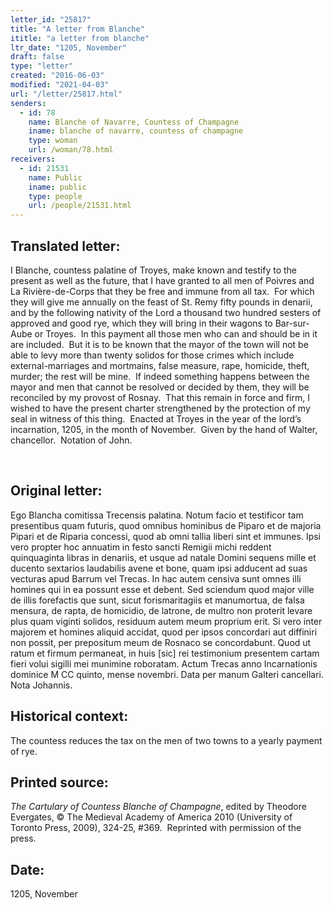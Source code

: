 ```yaml
---
letter_id: "25817"
title: "A letter from Blanche"
ititle: "a letter from blanche"
ltr_date: "1205, November"
draft: false
type: "letter"
created: "2016-06-03"
modified: "2021-04-03"
url: "/letter/25817.html"
senders:
  - id: 78
    name: Blanche of Navarre, Countess of Champagne
    iname: blanche of navarre, countess of champagne
    type: woman
    url: /woman/78.html
receivers:
  - id: 21531
    name: Public
    iname: public
    type: people
    url: /people/21531.html
---
```

<h2> Translated letter:</h2><p>I Blanche, countess palatine of Troyes, make known and testify to the present as well as the future, that I have granted to all men of Poivres and La Rivière-de-Corps that they be free and immune from all tax.&nbsp; For which they will give me annually on the feast of St. Remy fifty pounds in denarii, and by the following nativity of the Lord a thousand two hundred sesters of approved and good rye, which they will bring in their wagons to Bar-sur-Aube or Troyes.&nbsp; In this payment all those men who can and should be in it are included.&nbsp; But it is to be known that the mayor of the town will not be able to levy more than twenty solidos for those crimes which include external-marriages and mortmains, false measure, rape, homicide, theft, murder; the rest will be mine.&nbsp; If indeed something happens between the mayor and men that cannot be resolved or decided by them, they will be reconciled by my provost of Rosnay.&nbsp; That this remain in force and firm, I wished to have the present charter strengthened by the protection of my seal in witness of this thing.&nbsp; Enacted at Troyes in the year of the lord’s incarnation, 1205, in the month of November.&nbsp; Given by the hand of Walter, chancellor.&nbsp; Notation of John.</p><p>&nbsp;</p><h2 class="mt-4"> Original letter:</h2><p>Ego Blancha comitissa Trecensis palatina. Notum facio et testificor tam presentibus quam futuris, quod omnibus hominibus de Piparo et de majoria Pipari et de Riparia concessi, quod ab omni tallia liberi sint et immunes. Ipsi vero propter hoc annuatim in festo sancti Remigii michi reddent quinquaginta libras in denariis, et usque ad natale Domini sequens mille et ducento sextarios laudabilis avene et bone, quam ipsi adducent ad suas vecturas apud Barrum vel Trecas. In hac autem censiva sunt omnes illi homines qui in ea possunt esse et debent. Sed sciendum quod major ville de illis forefactis que sunt, sicut forismaritagiis et manumortua, de falsa mensura, de rapta, de homicidio, de latrone, de multro non proterit levare plus quam viginti solidos, residuum autem meum proprium erit. Si vero inter majorem et homines aliquid accidat, quod per ipsos concordari aut diffiniri non possit, per prepositum meum de Rosnaco se concordabunt. Quod ut ratum et firmum permaneat, in huis [sic] rei testimonium presentem cartam fieri volui sigilli mei munimine roboratam. Actum Trecas anno Incarnationis dominice M CC quinto, mense novembri. Data per manum Galteri cancellari. Nota Johannis.</p><h2 class="mt-4"> Historical context:</h2><p>The countess reduces the tax on the men of two towns to a yearly payment of rye.</p><h2 class="mt-4"> Printed source:</h2><p><i>The Cartulary of Countess Blanche of Champagne</i>, edited by Theodore Evergates, © The Medieval Academy of America 2010 (University of Toronto Press, 2009), 324-25, #369.&nbsp; Reprinted with permission of the press.</p><h2 class="mt-4"> Date:</h2>1205, November